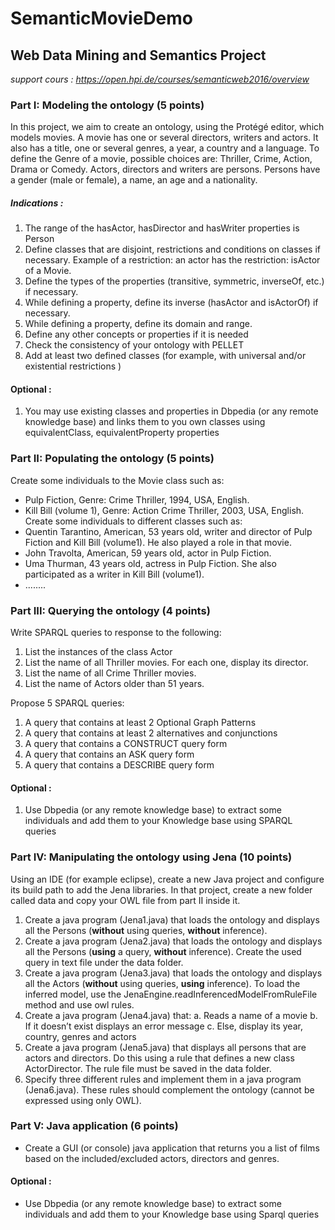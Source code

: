 # SemanticMovieDemo


## Web Data Mining and Semantics Project

*support cours : https://open.hpi.de/courses/semanticweb2016/overview*

### Part I: Modeling the ontology (5 points)
In this project, we aim to create an ontology, using the Protégé editor, which models movies. A movie has one or several directors, writers and actors. It also has a title, one or several genres, a year, a country and a language. To define the Genre of a movie, possible choices are: Thriller, Crime, Action, Drama or Comedy. Actors, directors and writers are persons. Persons have a gender (male or female), a name, an age and a nationality.

##### Indications :
1. The range of the hasActor, hasDirector and hasWriter properties is Person
2. Define classes that are disjoint, restrictions and conditions on classes if necessary. Example of
a restriction: an actor has the restriction: isActor of a Movie.
3. Define the types of the properties (transitive, symmetric, inverseOf, etc.) if necessary.
4. While defining a property, define its inverse (hasActor and isActorOf) if necessary.
5. While defining a property, define its domain and range.
6. Define any other concepts or properties if it is needed
7. Check the consistency of your ontology with PELLET
8. Add at least two defined classes (for example, with universal and/or existential restrictions )

#### Optional :
1. You may use existing classes and properties in Dbpedia (or any remote knowledge base) and links them to you own classes using equivalentClass, equivalentProperty properties

### Part II: Populating the ontology (5 points)
Create some individuals to the Movie class such as:
- Pulp Fiction, Genre: Crime Thriller, 1994, USA, English.
- Kill Bill (volume 1), Genre: Action Crime Thriller, 2003, USA, English. Create some individuals to different classes such as:
- Quentin Tarantino, American, 53 years old, writer and director of Pulp Fiction and Kill Bill (volume1). He also played a role in that movie.
- John Travolta, American, 59 years old, actor in Pulp Fiction.
- Uma Thurman, 43 years old, actress in Pulp Fiction. She also participated as a writer in Kill Bill
(volume1).
- ........

### Part III: Querying the ontology (4 points)
Write SPARQL queries to response to the following:
1. List the instances of the class Actor
2. List the name of all Thriller movies. For each one, display its director.
3. List the name of all Crime Thriller movies.
4. List the name of Actors older than 51 years.

Propose 5 SPARQL queries:
1. A query that contains at least 2 Optional Graph Patterns
2. A query that contains at least 2 alternatives and conjunctions
3. A query that contains a CONSTRUCT query form
4. A query that contains an ASK query form
5. A query that contains a DESCRIBE query form

#### Optional :
1. Use Dbpedia (or any remote knowledge base) to extract some individuals and add them to your Knowledge base using SPARQL queries

### Part IV: Manipulating the ontology using Jena (10 points)
Using an IDE (for example eclipse), create a new Java project and configure its build path to add the Jena libraries. In that project, create a new folder called data and copy your OWL file from part II inside it.
1. Create a java program (Jena1.java) that loads the ontology and displays all the Persons (**without** using queries, **without** inference).
2. Create a java program (Jena2.java) that loads the ontology and displays all the Persons (**using** a query, **without** inference). Create the used query in text file under the data folder.
3. Create a java program (Jena3.java) that loads the ontology and displays all the Actors (**without** using queries, **using** inference). To load the inferred model, use the JenaEngine.readInferencedModelFromRuleFile method and use owl rules.
4. Create a java program (Jena4.java) that:
  a. Reads a name of a movie
  b. If it doesn’t exist displays an error message
  c. Else, display its year, country, genres and actors
5. Create a java program (Jena5.java) that displays all persons that are actors and directors. Do
this using a rule that defines a new class ActorDirector. The rule file must be saved in the
data folder.
6. Specify three different rules and implement them in a java program (Jena6.java). These rules
should complement the ontology (cannot be expressed using only OWL).

### Part V: Java application (6 points)
- Create a GUI (or console) java application that returns you a list of films based on the included/excluded actors, directors and genres.

#### Optional :
- Use Dbpedia (or any remote knowledge base) to extract some individuals and add them to your Knowledge base using Sparql queries
